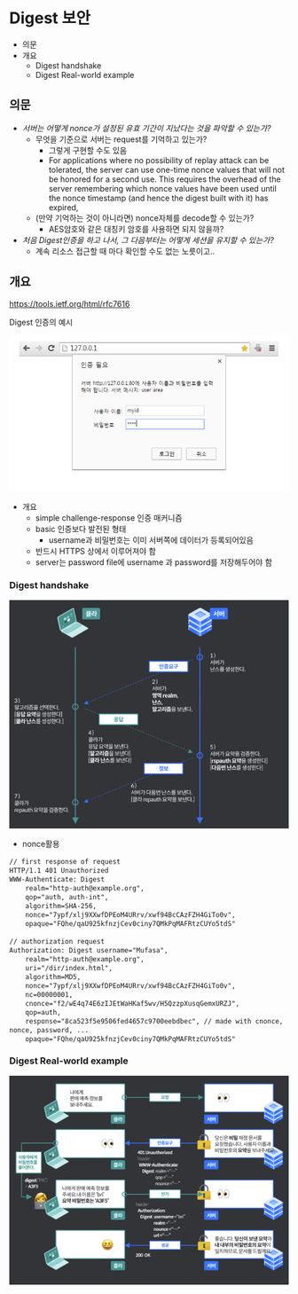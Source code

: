 # Digest 보안

- 의문
- 개요
  - Digest handshake
  - Digest Real-world example

## 의문

- *서버는 어떻게 nonce가 설정된 유효 기간이 지났다는 것을 파악할 수 있는가?*
  - 무엇을 기준으로 서버는 request를 기억하고 있는가?
    - 그렇게 구현할 수도 있음
    - For applications where no possibility of replay attack can be tolerated, the server can use one-time nonce values that will not be honored for a second use. This requires the overhead of the server remembering which nonce values have been used until the nonce timestamp (and hence the digest built with it) has expired,
  - (만약 기억하는 것이 아니라면) nonce자체를 decode할 수 있는가?
    - AES암호와 같은 대칭키 암호를 사용하면 되지 않을까?
- *처음 Digest인증을 하고 나서, 그 다음부터는 어떻게 세션을 유지할 수 있는가?*
  - 계속 리소스 접근할 때 마다 확인할 수도 없는 노릇이고..

## 개요

https://tools.ietf.org/html/rfc7616

Digest 인증의 예시

![](./images/digest_screen1.png)

- 개요
  - simple challenge-response 인증 매커니즘
  - basic 인증보다 발전된 형태
    - username과 비밀번호는 이미 서버쪽에 데이터가 등록되어있음
  - 반드시 HTTPS 상에서 이루어져야 함
  - server는 password file에 username 과 password를 저장해두어야 함

### Digest handshake

![](./images/digest_auth1.png)

- nonce활용

```
// first response of request
HTTP/1.1 401 Unauthorized
WWW-Authenticate: Digest
    realm="http-auth@example.org",
    qop="auth, auth-int",
    algorithm=SHA-256,
    nonce="7ypf/xlj9XXwfDPEoM4URrv/xwf94BcCAzFZH4GiTo0v",
    opaque="FQhe/qaU925kfnzjCev0ciny7QMkPqMAFRtzCUYo5tdS"

// authorization request
Authorization: Digest username="Mufasa",
    realm="http-auth@example.org",
    uri="/dir/index.html",
    algorithm=MD5,
    nonce="7ypf/xlj9XXwfDPEoM4URrv/xwf94BcCAzFZH4GiTo0v",
    nc=00000001,
    cnonce="f2/wE4q74E6zIJEtWaHKaf5wv/H5QzzpXusqGemxURZJ",
    qop=auth,
    response="8ca523f5e9506fed4657c9700eebdbec", // made with cnonce, nonce, password, ...
    opaque="FQhe/qaU925kfnzjCev0ciny7QMkPqMAFRtzCUYo5tdS"
```

### Digest Real-world example

![](./images/digest_auth2.png)
